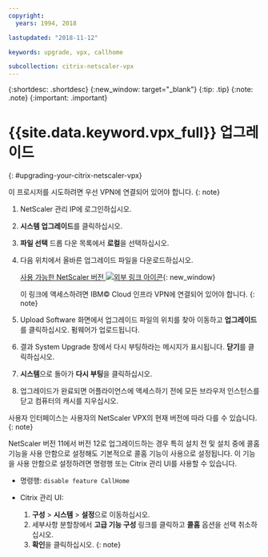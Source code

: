 ```yaml
---
copyright:
  years: 1994, 2018

lastupdated: "2018-11-12"

keywords: upgrade, vpx, callhome

subcollection: citrix-netscaler-vpx
---
```


{:shortdesc: .shortdesc}
{:new_window: target="_blank"}
{:tip: .tip}
{:note: .note}
{:important: .important}

# {{site.data.keyword.vpx_full}} 업그레이드
{: #upgrading-your-citrix-netscaler-vpx}

이 프로시저를 시도하려면 우선 VPN에 연결되어 있어야 합니다.
{: note}

1. NetScaler 관리 IP에 로그인하십시오.
2. **시스템 업그레이드**를 클릭하십시오.
4. **파일 선택** 드롭 다운 목록에서 **로컬**을 선택하십시오.
4. 다음 위치에서 올바른 업그레이드 파일을 다운로드하십시오.

	[사용 가능한 NetScaler 버전 ![외부 링크 아이콘](../../icons/launch-glyph.svg "외부 링크 아이콘")](http://downloads.softlayer.local/citrix/netscaler/){: new_window}

	이 링크에 액세스하려면 IBM© Cloud 인프라 VPN에 연결되어 있어야 합니다.
  {: note}

5. Upload Software 화면에서 업그레이드 파일의 위치를 찾아 이동하고 **업그레이드**를 클릭하십시오. 펌웨어가 업로드됩니다.
6. 결과 System Upgrade 창에서 다시 부팅하라는 메시지가 표시됩니다. **닫기**를 클릭하십시오.
7. **시스템**으로 돌아가 **다시 부팅**을 클릭하십시오.
8. 업그레이드가 완료되면 어플라이언스에 액세스하기 전에 모든 브라우저 인스턴스를 닫고 컴퓨터의 캐시를 지우십시오.


사용자 인터페이스는 사용자의 NetScaler VPX의 현재 버전에 따라 다를 수 있습니다.
{: note}

NetScaler 버전 11에서 버전 12로 업그레이드하는 경우 특히 설치 전 및 설치 중에 콜홈 기능을 사용 안함으로 설정해도 기본적으로 콜홈 기능이 사용으로 설정됩니다. 이 기능을 사용 안함으로 설정하려면 명령행 또는 Citrix 관리 UI를 사용할 수 있습니다.

   * 명령행: `disable feature CallHome`
   * Citrix 관리 UI:

     1. **구성** > **시스템** > **설정**으로 이동하십시오.
     2. 세부사항 분할창에서 **고급 기능 구성** 링크를 클릭하고 **콜홈** 옵션을 선택 취소하십시오.
     3. **확인**을 클릭하십시오.
     {: note}
